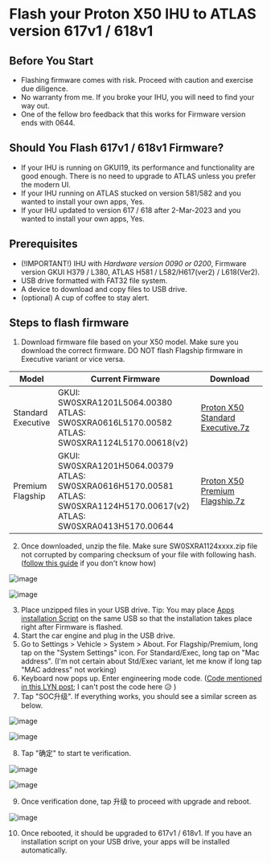 # Flash your Proton X50 IHU to ATLAS version 617v1 / 618v1 #

## Before You Start ##
- Flashing firmware comes with risk. Proceed with caution and exercise due diligence.
- No warranty from me. If you broke your IHU, you will need to find your way out.
- One of the fellow bro feedback that this works for Firmware version ends with 0644. 

## Should You Flash 617v1 / 618v1 Firmware? ##
- If your IHU is running on GKUI19, its performance and functionality are good enough. There is no need to upgrade to ATLAS unless you prefer the modern UI.
- If your IHU running on ATLAS stucked on version 581/582 and you wanted to install your own apps, Yes.
- If your IHU updated to version 617 / 618 after 2-Mar-2023 and you wanted to install your own apps, Yes.

## Prerequisites ##
- (!IMPORTANT!) IHU with *Hardware version 0090 or 0200*, Firmware version GKUI H379 / L380, ATLAS H581 / L582/H617(ver2) / L618(Ver2).
- USB drive formatted with FAT32 file system.
- A device to download and copy files to USB drive.
- (optional) A cup of coffee to stay alert. 

## Steps to flash firmware ##
1. Download firmware file based on your X50 model. Make sure you download the correct firmware. DO NOT flash Flagship firmware in Executive variant or vice versa. 

| Model              | Current Firmware           | Download |
|--------------------|----------------------------|----------|
| Standard<br />Executive | GKUI: SW0SXRA1201L5064.00380 <br />ATLAS: SW0SXRA0616L5170.00582 <br />ATLAS: SW0SXRA1124L5170.00618(v2) | [Proton X50 Standard Executive.7z](https://drive.google.com/file/d/1hvU93XhB6K1q-e_x1XrCwucJmJDQLqzF/view?usp=share_link)   |
| Premium<br />Flagship   | GKUI: SW0SXRA1201H5064.00379 <br />ATLAS: SW0SXRA0616H5170.00581 <br />ATLAS: SW0SXRA1124H5170.00617(v2) <br />ATLAS: SW0SXRA0413H5170.00644 | [Proton X50 Premium Flagship.7z](https://drive.google.com/file/d/11VgpWI4qZRpvMWI9ogBGUnhvKK3S88go/view?usp=share_link)   |


2. Once downloaded, unzip the file. Make sure SW0SXRA1124xxxx.zip file not corrupted by comparing checksum of your file with following hash. ([follow this guide](https://howardsimpson.blogspot.com/2022/01/quickly-create-checksum-in-windows.html) if you don't know how) 

![image](https://user-images.githubusercontent.com/17538895/232070563-37d87a31-5f3b-4c87-8498-8539b0123707.png)

![image](https://user-images.githubusercontent.com/17538895/232070741-8e56855e-36a0-4009-abb3-9507e45c89fc.png)

3. Place unzipped files in your USB drive. Tip: You may place [Apps installation Script](https://github.com/xeon1989/Proton-X50-APK-Installer-ATLAS) on the same USB so that the installation takes place right after Firmware is flashed. 
4. Start the car engine and plug in the USB drive.
5. Go to Settings > Vehicle > System > About. For Flagship/Premium, long tap on the "System Settings" icon. For Standard/Exec, long tap on "Mac address". (I'm not certain about Std/Exec variant, let me know if long tap "MAC address" not working)
6. Keyboard now pops up. Enter engineering mode code. ([Code mentioned in this LYN post](https://forum.lowyat.net/index.php?showtopic=4997599&view=findpost&p=106358874); I can't post the code here 😥 )
7. Tap "SOC升级". If everything works, you should see a similar screen as below.
  
  ![image](https://user-images.githubusercontent.com/17538895/231667654-104b03aa-1b35-4aaa-8307-b939205f6a76.png)
  
  ![image](https://user-images.githubusercontent.com/17538895/231677754-d8075407-4130-4236-b1c3-21ac3dd3aed6.png)
  
8. Tap "确定" to start te verification. 
  
  ![image](https://user-images.githubusercontent.com/17538895/231677926-2c75366f-52f9-4938-a58a-79d4ac74ce95.png)

  ![image](https://user-images.githubusercontent.com/17538895/231667748-b3181a3c-7442-4e15-95ce-db3b259c11b0.png)
  
9. Once verification done, tap 升级 to proceed with upgrade and reboot.
  
  ![image](https://user-images.githubusercontent.com/17538895/231679709-4212f199-98b8-4ee9-9378-c4a64acedd10.png)
  
10. Once rebooted, it should be upgraded to 617v1 / 618v1. If you have an installation script on your USB drive, your apps will be installed automatically. 
